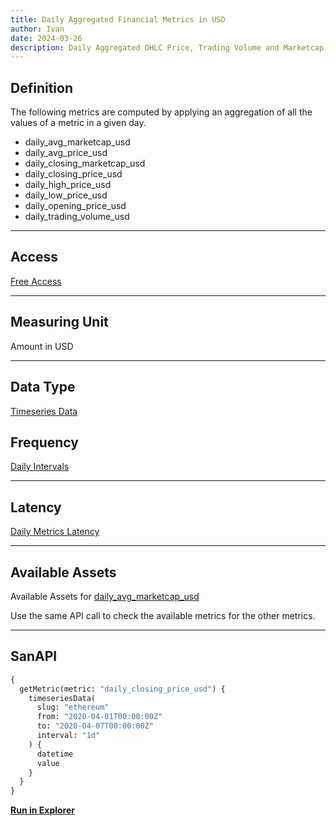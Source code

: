 ```yaml
---
title: Daily Aggregated Financial Metrics in USD
author: Ivan
date: 2024-03-26
description: Daily Aggregated OHLC Price, Trading Volume and Marketcap 
---
```


## Definition

The following metrics are computed by applying an aggregation of all the values of a metric
in a given day.

- daily_avg_marketcap_usd
- daily_avg_price_usd
- daily_closing_marketcap_usd
- daily_closing_price_usd
- daily_high_price_usd
- daily_low_price_usd
- daily_opening_price_usd
- daily_trading_volume_usd

---

## Access

[Free Access](/metrics/details/access#free-access)

---

## Measuring Unit

Amount in USD 

---

## Data Type

[Timeseries Data](/metrics/details/data-type#timeseries-data)


## Frequency

[Daily Intervals](/metrics/details/frequency#daily-frequency)

---

## Latency

[Daily Metrics Latency](/metrics/details/latency#daily-metrics-latency)

---

## Available Assets

Available Assets for [daily_avg_marketcap_usd](https://api.santiment.net/graphiql?query=%7B%0A%20%20getMetric(metric%3A%20%22daily_avg_marketcap_usd%22)%7B%0A%20%20%20%20metadata%7B%0A%20%20%20%20%20%20availableSlugs%0A%20%20%20%20%7D%0A%20%20%7D%0A%7D)

Use the same API call to check the available metrics for the other metrics.

---

## SanAPI

```graphql
{
  getMetric(metric: "daily_closing_price_usd") {
    timeseriesData(
      slug: "ethereum"
      from: "2020-04-01T00:00:00Z"
      to: "2020-04-07T00:00:00Z"
      interval: "1d"
    ) {
      datetime
      value
    }
  }
}
```

[**Run in Explorer**](https://api.santiment.net/graphiql?query=%7B%0A++getMetric%28metric%3A+%22daily_closing_price_usd%22%29+%7B%0A++++timeseriesData%28%0A++++++slug%3A+%22ethereum%22%0A++++++from%3A+%222020-04-01T00%3A00%3A00Z%22%0A++++++to%3A+%222020-04-07T00%3A00%3A00Z%22%0A++++++interval%3A+%221d%22%0A++++%29+%7B%0A++++++datetime%0A++++++value%0A++++%7D%0A++%7D%0A%7D)
